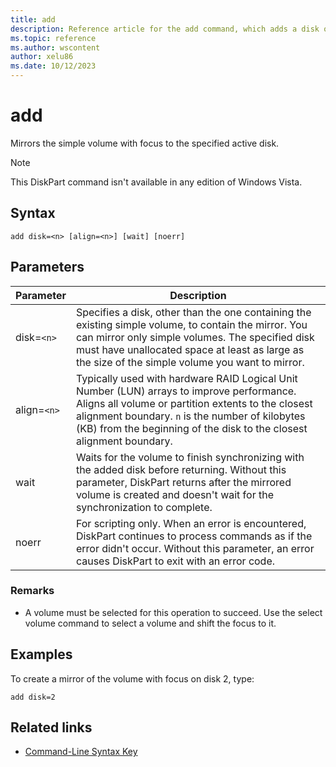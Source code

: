 ```yaml
---
title: add
description: Reference article for the add command, which adds a disk or volume in an existing RAID configuration.
ms.topic: reference
ms.author: wscontent
author: xelu86
ms.date: 10/12/2023
---
```


# add

Mirrors the simple volume with focus to the specified active disk.

> [!NOTE]
> This DiskPart command isn't available in any edition of Windows Vista.

## Syntax

```
add disk=<n> [align=<n>] [wait] [noerr]
```

## Parameters

|Parameter|Description|
|-|-|
|disk=`<n>`|Specifies a disk, other than the one containing the existing simple volume, to contain the mirror. You can mirror only simple volumes. The specified disk must have unallocated space at least as large as the size of the simple volume you want to mirror.|
|align=`<n>`|Typically used with hardware RAID Logical Unit Number (LUN) arrays to improve performance. Aligns all volume or partition extents to the closest alignment boundary. `n` is the number of kilobytes (KB) from the beginning of the disk to the closest alignment boundary.|
|wait|Waits for the volume to finish synchronizing with the added disk before returning. Without this parameter, DiskPart returns after the mirrored volume is created and doesn't wait for the synchronization to complete.|
|noerr|For scripting only. When an error is encountered, DiskPart continues to process commands as if the error didn't occur. Without this parameter, an error causes DiskPart to exit with an error code.|

### Remarks

- A volume must be selected for this operation to succeed. Use the select volume command to select a volume and shift the focus to it.

## Examples

To create a mirror of the volume with focus on disk 2, type:

```
add disk=2
```

## Related links

- [Command-Line Syntax Key](command-line-syntax-key.md)
